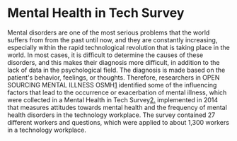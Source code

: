 # Mental Health in Tech Survey
Mental disorders are one of the most serious problems that the world suffers from from the past until now, and they are constantly increasing, especially within the rapid technological revolution that is taking place in the world.
In most cases, it is difficult to determine the causes of these disorders, and this makes their diagnosis more difficult, in addition to the lack of data in the psychological field. The diagnosis is made based on the patient's behavior, feelings, or thoughts. Therefore, researchers in OPEN SOURCING MENTAL ILLNESS OSMH[1](https://osmhhelp.org/about/about-osmi) identified some of the influencing factors that lead to the occurrence or exacerbation of mental illness, which were collected in a Mental Health in Tech Survey[2.](https://osmhhelp.org/research) implemented in 2014 that measures attitudes towards mental health and the frequency of mental health disorders in the technology workplace.
The survey contained 27 different workers and questions, which were applied to about 1,300 workers in a technology workplace.

